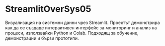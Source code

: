 # StreamlitOverSys05
Визуализация на системни данни чрез Streamlit. Проектът демонстрира как да се създаде интерактивен интерфейс за мониторинг и анализ на процеси, използвайки Python и Colab. Подходящ за обучение, демонстрации и бързи прототипи.
